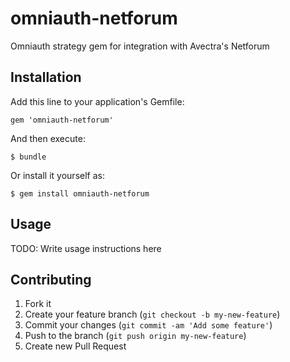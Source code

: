 omniauth-netforum
=================

Omniauth strategy gem for integration with Avectra's Netforum

## Installation

Add this line to your application's Gemfile:

    gem 'omniauth-netforum'

And then execute:

    $ bundle

Or install it yourself as:

    $ gem install omniauth-netforum

## Usage

TODO: Write usage instructions here

## Contributing

1. Fork it
2. Create your feature branch (`git checkout -b my-new-feature`)
3. Commit your changes (`git commit -am 'Add some feature'`)
4. Push to the branch (`git push origin my-new-feature`)
5. Create new Pull Request
